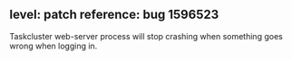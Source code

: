 level: patch
reference: bug 1596523
---
Taskcluster web-server process will stop crashing when something goes wrong when logging in.
